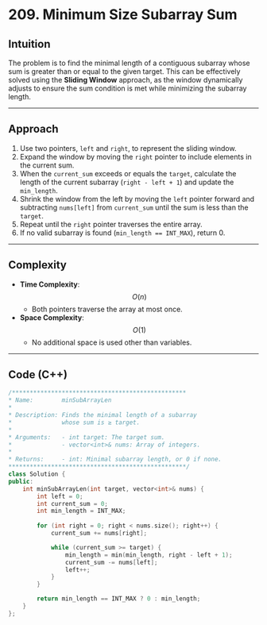 # 209. Minimum Size Subarray Sum

## Intuition

The problem is to find the minimal length of a contiguous subarray whose sum is greater than or equal to the given target. This can be effectively solved using the **Sliding Window** approach, as the window dynamically adjusts to ensure the sum condition is met while minimizing the subarray length.

---

## Approach

1. Use two pointers, `left` and `right`, to represent the sliding window.
2. Expand the window by moving the `right` pointer to include elements in the current sum.
3. When the `current_sum` exceeds or equals the `target`, calculate the length of the current subarray (`right - left + 1`) and update the `min_length`.
4. Shrink the window from the left by moving the `left` pointer forward and subtracting `nums[left]` from `current_sum` until the sum is less than the `target`.
5. Repeat until the `right` pointer traverses the entire array.
6. If no valid subarray is found (`min_length == INT_MAX`), return 0.

---

## Complexity

- **Time Complexity**: $$O(n)$$  
  - Both pointers traverse the array at most once.
- **Space Complexity**: $$O(1)$$
  - No additional space is used other than variables.

---

## Code (C++)

```cpp []
/*************************************************
* Name:        minSubArrayLen
* 
* Description: Finds the minimal length of a subarray 
*              whose sum is ≥ target.
* 
* Arguments:   - int target: The target sum.
*              - vector<int>& nums: Array of integers.
* 
* Returns:     - int: Minimal subarray length, or 0 if none.
**************************************************/
class Solution {
public:
    int minSubArrayLen(int target, vector<int>& nums) {
        int left = 0;
        int current_sum = 0;
        int min_length = INT_MAX;
        
        for (int right = 0; right < nums.size(); right++) {
            current_sum += nums[right];

            while (current_sum >= target) {
                min_length = min(min_length, right - left + 1);
                current_sum -= nums[left];
                left++;
            }
        }

        return min_length == INT_MAX ? 0 : min_length;
    }
};
